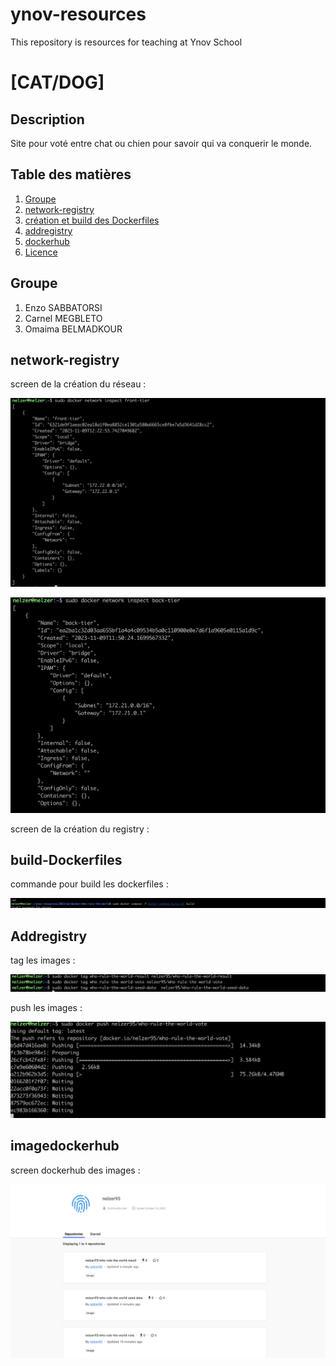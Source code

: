 # ynov-resources
This repository is resources for teaching at Ynov School

# [CAT/DOG]

## Description
Site pour voté entre chat ou chien pour savoir qui va conquerir le monde.

## Table des matières
1. [Groupe](#Groupe)
2. [network-registry](#network-registry)
3. [création et build des Dockerfiles](#build-Dockerfiles)
4. [addregistry](#Addregistry)
5. [dockerhub](#imagedockerhub)
6. [Licence](#licence)

## Groupe 

1. Enzo SABBATORSI
2. Carnel MEGBLETO
3. Omaima BELMADKOUR


## network-registry
screen de la création du réseau :

![front](image/frontn.png)

![back](image/back.png)

screen de la création du registry :





## build-Dockerfiles
commande pour build les dockerfiles :

![build](image/cbuild.png)

## Addregistry
tag les images : 

![tag](image/tag.png)

push les images : 

![push](image/push.png)

## imagedockerhub

screen dockerhub des images :

![push](image/imagedocker.png)



